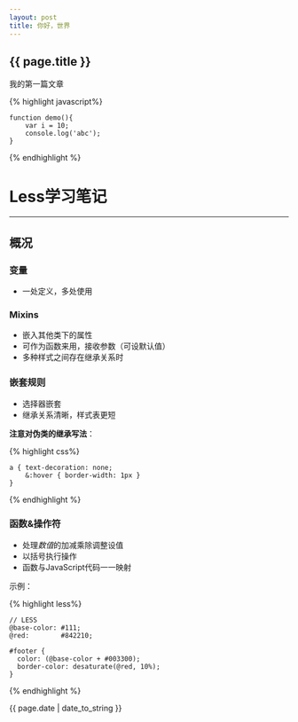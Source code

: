 ```yaml
---
layout: post
title: 你好，世界
---
```

## {{ page.title }}

我的第一篇文章

{% highlight javascript%}

	function demo(){
		var i = 10;
		console.log('abc');
	}

{% endhighlight %}

# Less学习笔记
-----------------------------------

## 概况
### 变量
- 一处定义，多处使用

### Mixins
- 嵌入其他类下的属性
- 可作为函数来用，接收参数（可设默认值）
- 多种样式之间存在继承关系时

### 嵌套规则
- 选择器嵌套
- 继承关系清晰，样式表更短

**注意对伪类的继承写法**：

{% highlight css%}

	a { text-decoration: none;
      	&:hover { border-width: 1px }
    }
{% endhighlight %}

### 函数&操作符
- 处理*数值*的加减乘除调整设值
- 以括号执行操作
- 函数与JavaScript代码一一映射

示例：

{% highlight less%}

	// LESS
	@base-color: #111;
	@red:        #842210;

	#footer {
	  color: (@base-color + #003300);
	  border-color: desaturate(@red, 10%);
	}
{% endhighlight %}

{{ page.date | date_to_string }}